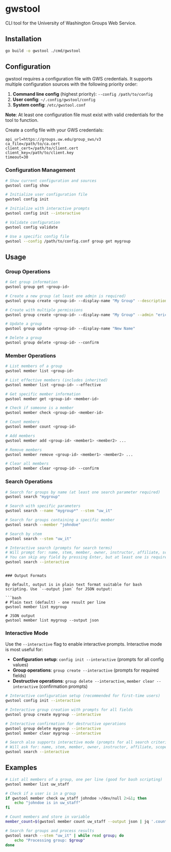 # gwstool

CLI tool for the University of Washington Groups Web Service.

## Installation

```bash
go build -o gwstool ./cmd/gwstool
```

## Configuration

gwstool requires a configuration file with GWS credentials. It supports multiple configuration sources with the following priority order:

1. **Command line config** (highest priority): `--config /path/to/config`
2. **User config**: `~/.config/gwstool/config`
3. **System config**: `/etc/gwstool.conf`

**Note**: At least one configuration file must exist with valid credentials for the tool to function.

Create a config file with your GWS credentials:

```
api_url=https://groups.uw.edu/group_sws/v3
ca_file=/path/to/ca.cert
client_cert=/path/to/client.cert
client_key=/path/to/client.key
timeout=30
```

### Configuration Management

```bash
# Show current configuration and sources
gwstool config show

# Initialize user configuration file
gwstool config init

# Initialize with interactive prompts
gwstool config init --interactive

# Validate configuration
gwstool config validate

# Use a specific config file
gwstool --config /path/to/config.conf group get mygroup
```

## Usage

### Group Operations

```bash
# Get group information
gwstool group get <group-id>

# Create a new group (at least one admin is required)
gwstool group create <group-id> --display-name "My Group" --description "Group description" --admin "erich" --admin "admin2"

# Create with multiple permissions
gwstool group create <group-id> --display-name "My Group" --admin "erich" --updater "user1,user2" --reader "group1"

# Update a group
gwstool group update <group-id> --display-name "New Name"

# Delete a group
gwstool group delete <group-id> --confirm
```

### Member Operations

```bash
# List members of a group
gwstool member list <group-id>

# List effective members (includes inherited)
gwstool member list <group-id> --effective

# Get specific member information
gwstool member get <group-id> <member-id>

# Check if someone is a member
gwstool member check <group-id> <member-id>

# Count members
gwstool member count <group-id>

# Add members
gwstool member add <group-id> <member1> <member2> ...

# Remove members
gwstool member remove <group-id> <member1> <member2> ...

# Clear all members
gwstool member clear <group-id> --confirm
```

### Search Operations

```bash
# Search for groups by name (at least one search parameter required)
gwstool search "mygroup"

# Search with specific parameters
gwstool search --name "mygroup*" --stem "uw_it"

# Search for groups containing a specific member
gwstool search --member "johndoe"

# Search by stem
gwstool search --stem "uw_it"

# Interactive search (prompts for search terms)
# Will prompt for: name, stem, member, owner, instructor, affiliate, scope
# You can skip any field by pressing Enter, but at least one is required
gwstool search --interactive
```
```

### Output Formats

By default, output is in plain text format suitable for bash scripting. Use `--output json` for JSON output:

```bash
# Plain text (default) - one result per line
gwstool member list mygroup

# JSON output
gwstool member list mygroup --output json
```

### Interactive Mode

Use the `--interactive` flag to enable interactive prompts. Interactive mode is most useful for:

- **Configuration setup**: `config init --interactive` (prompts for all config values)
- **Group operations**: `group create --interactive` (prompts for required fields)
- **Destructive operations**: `group delete --interactive`, `member clear --interactive` (confirmation prompts)

```bash
# Interactive configuration setup (recommended for first-time users)
gwstool config init --interactive

# Interactive group creation with prompts for all fields
gwstool group create mygroup --interactive

# Interactive confirmation for destructive operations
gwstool group delete mygroup --interactive
gwstool member clear mygroup --interactive

# Search also supports interactive mode (prompts for all search criteria)
# Will ask for: name, stem, member, owner, instructor, affiliate, scope
gwstool search --interactive
```

## Examples

```bash
# List all members of a group, one per line (good for bash scripting)
gwstool member list uw_staff

# Check if a user is in a group
if gwstool member check uw_staff johndoe >/dev/null 2>&1; then
    echo "johndoe is in uw_staff"
fi

# Count members and store in variable
member_count=$(gwstool member count uw_staff --output json | jq '.count')

# Search for groups and process results
gwstool search --stem "uw_it" | while read group; do
    echo "Processing group: $group"
done
```
